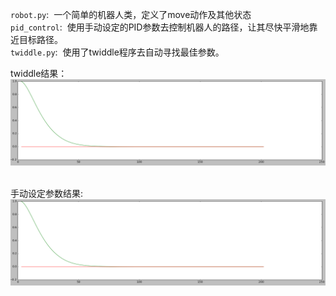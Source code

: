 
`robot.py`:&nbsp;&nbsp;一个简单的机器人类，定义了move动作及其他状态  
`pid_control`:&nbsp;&nbsp;使用手动设定的PID参数去控制机器人的路径，让其尽快平滑地靠近目标路径。  
`twiddle.py`:&nbsp;&nbsp;使用了twiddle程序去自动寻找最佳参数。  

twiddle结果：  
![twiddle](./imgs/pid_control.png)  

手动设定参数结果:  
![手动设定参数结果](./imgs/pid_control.png)


